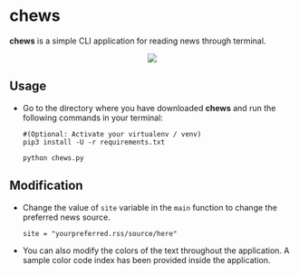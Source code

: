 # chews
**chews** is a simple CLI application for reading news through terminal.
<p align="center"><img src="https://i.imgur.com/imsDuKk.png"/></p>

## Usage
* Go to the directory where you have downloaded **chews** and run the following commands in your terminal:
           
      #(Optional: Activate your virtualenv / venv)
      pip3 install -U -r requirements.txt

      python chews.py

## Modification
* Change the value of `site` variable in the `main` function to change the preferred news source.

   ```site = "yourpreferred.rss/source/here"```

* You can also modify the colors of the text throughout the application. A sample color code index has been provided inside the application.
